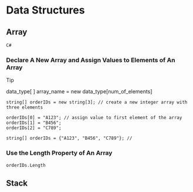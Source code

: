 # Data Structures

## Array

`C#`

### Declare A New Array and Assign Values to Elements of An Array

> [!TIP]
> data_type[ ] array_name = new data_type[num_of_elements]

```
string[] orderIDs = new string[3]; // create a new integer array with three elements

orderIDs[0] = "A123"; // assign value to first element of the array
orderIDs[1] = "B456";
orderIDs[2] = "C789";
```

```
string[] orderIDs = {"A123", "B456", "C789"}; // 
```

### Use the Length Property of An Array

```
orderIDs.Length
```

## Stack
